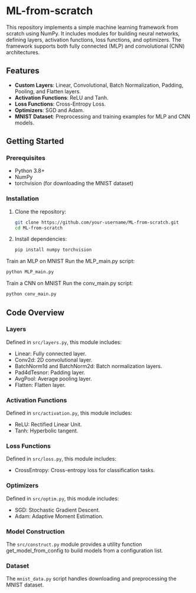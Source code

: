 # ML-from-scratch

This repository implements a simple machine learning framework from scratch using NumPy. It includes modules for building neural networks, defining layers, activation functions, loss functions, and optimizers. The framework supports both fully connected (MLP) and convolutional (CNN) architectures.

## Features

- **Custom Layers**: Linear, Convolutional, Batch Normalization, Padding, Pooling, and Flatten layers.
- **Activation Functions**: ReLU and Tanh.
- **Loss Functions**: Cross-Entropy Loss.
- **Optimizers**: SGD and Adam.
- **MNIST Dataset**: Preprocessing and training examples for MLP and CNN models.

## Getting Started

### Prerequisites

- Python 3.8+
- NumPy
- torchvision (for downloading the MNIST dataset)

### Installation

1. Clone the repository:
   ```bash
   git clone https://github.com/your-username/ML-from-scratch.git
   cd ML-from-scratch
2. Install dependencies:
   ```bash
   pip install numpy torchvision
   ```

Train an MLP on MNIST
Run the MLP_main.py script:
```bash
python MLP_main.py
```

Train a CNN on MNIST
Run the conv_main.py script:
```bash
python conv_main.py
```

## Code Overview
### Layers
Defined in `src/layers.py`, this module includes:

* Linear: Fully connected layer.
* Conv2d: 2D convolutional layer.
* BatchNorm1d and BatchNorm2d: Batch normalization layers.  
* Pad4dTesnor: Padding layer.
* AvgPool: Average pooling layer.
* Flatten: Flatten layer.

### Activation Functions
Defined in `src/activation.py`, this module includes:

* ReLU: Rectified Linear Unit.
* Tanh: Hyperbolic tangent.
### Loss Functions
Defined in `src/loss.py`, this module includes:

* CrossEntropy: Cross-entropy loss for classification tasks.
### Optimizers
Defined in `src/optim.py`, this module includes:

* SGD: Stochastic Gradient Descent.
* Adam: Adaptive Moment Estimation.
### Model Construction
The `src/construct.py` module provides a utility function get_model_from_config to build models from a configuration list.

### Dataset
The `mnist_data.py` script handles downloading and preprocessing the MNIST dataset.